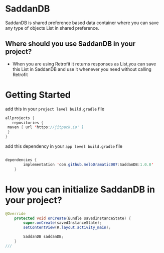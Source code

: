 # SaddanDB

SaddanDB is shared preference based data container where you can save any type of objects List in shared preference.

## Where should you use SaddanDB in your project?

* When you are using Retrofit it returns responses as List,you can save this List in SaddanDB and use it whenever you need  without calling Retrofit


# Getting Started

add this in your `project level build.gradle` file

```java
allprojects {
   repositories {
 maven { url 'https://jitpack.io' }
 }
}
```

add this dependency in your `app level build.gradle` file

```java

dependencies {
        implementation 'com.github.meloDramatic007:SaddanDB:1.0.0'
    }
```

# How you can initialize SaddanDB in your project?

```java
@Override
    protected void onCreate(Bundle savedInstanceState) {
        super.onCreate(savedInstanceState);
        setContentView(R.layout.activity_main);

        SaddanDB saddanDB;
    }
///
